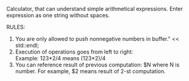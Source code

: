  Calculator, that can understand simple arithmetical expressions.
 Enter expression as one string without spaces. 
 
 

RULES:

1. You are only allowed to push nonnegative numbers in buffer." << std::endl;
2. Execution of operations goes from left to right:\
Example: 123\*2/4 means (123*2)/4
3. You can reference result of previous computation: $N where N is number.
For example, $2 means result of 2-st computation.
